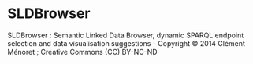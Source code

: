 SLDBrowser
==========

SLDBrowser : Semantic Linked Data Browser, dynamic SPARQL endpoint selection and data visualisation suggestions - Copyright © 2014 Clément Ménoret ; Creative Commons (CC) BY-NC-ND
